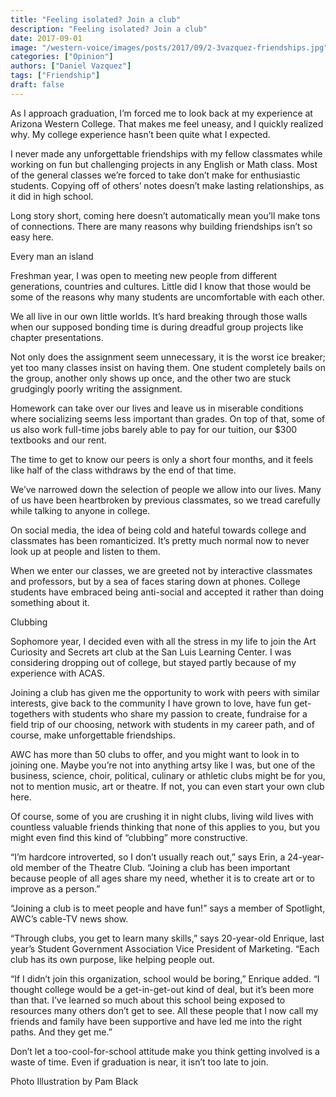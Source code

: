 ```yaml
---
title: "Feeling isolated? Join a club"
description: "Feeling isolated? Join a club"
date: 2017-09-01
image: "/western-voice/images/posts/2017/09/2-3vazquez-friendships.jpg"
categories: ["Opinion"]
authors: ["Daniel Vazquez"]
tags: ["Friendship"]
draft: false
---
```

As I approach graduation, I’m forced me to look back at my experience at Arizona Western College. That makes me feel uneasy, and I quickly realized why. My college experience hasn’t been quite what I expected.

I never made any unforgettable friendships with my fellow classmates while working on fun but challenging projects in any English or Math class. Most of the general classes we’re forced to take don’t make for enthusiastic students. Copying off of others’ notes doesn’t make lasting relationships, as it did in high school.

Long story short, coming here doesn’t automatically mean you’ll make tons of connections. There are many reasons why building friendships isn’t so easy here.

Every man an island

Freshman year, I was open to meeting new people from different generations, countries and cultures. Little did I know that those would be some of the reasons why many students are uncomfortable with each other.

We all live in our own little worlds. It’s hard breaking through those walls when our supposed bonding time is during dreadful group projects like chapter presentations.

Not only does the assignment seem unnecessary, it is the worst ice breaker; yet too many classes insist on having them. One student completely bails on the group, another only shows up once, and the other two are stuck grudgingly poorly writing the assignment.

Homework can take over our lives and leave us in miserable conditions where socializing seems less important than grades. On top of that, some of us also work full-time jobs barely able to pay for our tuition, our $300 textbooks and our rent.

The time to get to know our peers is only a short four months, and it feels like half of the class withdraws by the end of that time.

We’ve narrowed down the selection of people we allow into our lives. Many of us have been heartbroken by previous classmates, so we tread carefully while talking to anyone in college.

On social media, the idea of being cold and hateful towards college and classmates has been romanticized. It’s pretty much normal now to never look up at people and listen to them.

When we enter our classes, we are greeted not by interactive classmates and professors, but by a sea of faces staring down at phones. College students have embraced being anti-social and accepted it rather than doing something about it.

Clubbing

Sophomore year, I decided even with all the stress in my life to join the Art Curiosity and Secrets art club at the San Luis Learning Center. I was considering dropping out of college, but stayed partly because of my experience with ACAS.

Joining a club has given me the opportunity to work with peers with similar interests, give back to the community I have grown to love, have fun get-togethers with students who share my passion to create, fundraise for a field trip of our choosing, network with students in my career path, and of course, make unforgettable friendships.

AWC has more than 50 clubs to offer, and you might want to look in to joining one. Maybe you’re not into anything artsy like I was, but one of the business, science, choir, political, culinary or athletic clubs might be for you, not to mention music, art or theatre. If not, you can even start your own club here.

Of course, some of you are crushing it in night clubs, living wild lives with countless valuable friends thinking that none of this applies to you, but you might even find this kind of “clubbing” more constructive.

“I’m hardcore introverted, so I don’t usually reach out,” says Erin, a 24-year-old member of the Theatre Club. “Joining a club has been important because people of all ages share my need, whether it is to create art or to improve as a person.”

“Joining a club is to meet people and have fun!” says a member of Spotlight, AWC’s cable-TV news show.

“Through clubs, you get to learn many skills,” says 20-year-old Enrique, last year’s Student Government Association Vice President of Marketing. “Each club has its own purpose, like helping people out.

“If I didn’t join this organization, school would be boring,” Enrique added. “I thought college would be a get-in-get-out kind of deal, but it’s been more than that. I’ve learned so much about this school being exposed to resources many others don’t get to see. All these people that I now call my friends and family have been supportive and have led me into the right paths. And they get me.”

Don’t let a too-cool-for-school attitude make you think getting involved is a waste of time. Even if graduation is near, it isn’t too late to join.

Photo Illustration by Pam Black